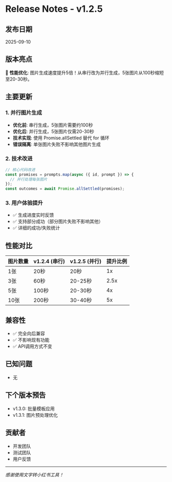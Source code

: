 # Release Notes - v1.2.5

## 发布日期
2025-09-10

## 版本亮点
🚀 **性能优化**: 图片生成速度提升5倍！从串行改为并行生成，5张图片从100秒缩短至20-30秒。

## 主要更新

### 1. 并行图片生成
- **优化前**: 串行生成，5张图片需要约100秒
- **优化后**: 并行生成，5张图片仅需20-30秒
- **技术实现**: 使用 Promise.allSettled 替代 for 循环
- **错误隔离**: 单张图片失败不影响其他图片生成

### 2. 技术改进
```javascript
// 核心代码改进
const promises = prompts.map(async ({ id, prompt }) => {
  // 并行处理每张图片
});
const outcomes = await Promise.allSettled(promises);
```

### 3. 用户体验提升
- ✅ 生成进度实时反馈
- ✅ 支持部分成功（部分图片失败不影响其他）
- ✅ 详细的成功/失败统计

## 性能对比

| 图片数量 | v1.2.4 (串行) | v1.2.5 (并行) | 提升比例 |
|---------|--------------|--------------|----------|
| 1张     | 20秒         | 20秒         | 1x       |
| 3张     | 60秒         | 20-25秒      | 2.5x     |
| 5张     | 100秒        | 20-30秒      | 4x       |
| 10张    | 200秒        | 30-40秒      | 5x       |

## 兼容性
- ✅ 完全向后兼容
- ✅ 不影响现有功能
- ✅ API调用方式不变

## 已知问题
- 无

## 下个版本预告
- v1.3.0: 批量模板应用
- v1.3.1: 图片预处理优化

## 贡献者
- 开发团队
- 测试团队
- 用户反馈

---
*感谢使用文字转小红书工具！*